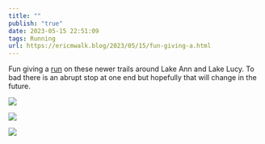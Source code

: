 ```yaml
---
title: ""
publish: "true"
date: 2023-05-15 22:51:09
tags: Running
url: https://ericmwalk.blog/2023/05/15/fun-giving-a.html
---
```


Fun giving a [run](http://www.strava.com/activities/9077168424) on these newer trails around Lake Ann and Lake Lucy. To bad there is an abrupt stop at one end but hopefully that will change in the future.

![](https://ericmwalk.blog/uploads/2023/41f2433aa1.jpg)

![](https://ericmwalk.blog/uploads/2023/53550d29f4.jpg)

![](https://ericmwalk.blog/uploads/2023/50de08ad55.jpg)